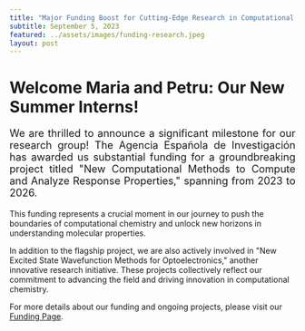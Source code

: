 ```yaml
---
title: "Major Funding Boost for Cutting-Edge Research in Computational Chemistry"
subtitle: September 5, 2023
featured: ../assets/images/funding-research.jpeg
layout: post
---
```


<body>
    <h1>Welcome Maria and Petru: Our New Summer Interns!</h1>
    <p style="font-size: 18px;
            text-align: justify;">We are thrilled to announce a significant milestone for our research group! The Agencia Española de Investigación has awarded us substantial funding for a groundbreaking project titled "New Computational Methods to Compute and Analyze Response Properties," spanning from 2023 to 2026. </p>
            <p>This funding represents a crucial moment in our journey to push the boundaries of computational chemistry and unlock new horizons in understanding molecular properties. </p>
            <p> In addition to the flagship project, we are also actively involved in "New Excited State Wavefunction Methods for Optoelectronics," another innovative research initiative. These projects collectively reflect our commitment to advancing the field and driving innovation in computational chemistry.</p>
            <p> For more details about our funding and ongoing projects, please visit our <a href="https://quantchemdev.github.io/fundings.html"> Funding Page</a>.</p>
</body>
